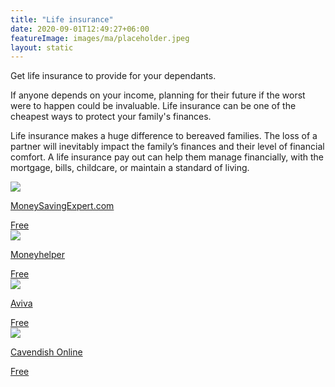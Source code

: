 ```yaml
---
title: "Life insurance"
date: 2020-09-01T12:49:27+06:00
featureImage: images/ma/placeholder.jpeg
layout: static
---
```


Get life insurance to provide for your dependants.

If anyone depends on your income, planning for their future if the worst were to happen could be invaluable. Life insurance can be one of the cheapest ways to protect your family's finances. 

Life insurance makes a huge difference to bereaved families. The loss of a partner will inevitably impact the family’s finances and their level of financial comfort. A life insurance pay out can help them manage financially, with the mortgage, bills, childcare, or maintain a standard of living.

<a class="ma-link" href="https://www.moneysavingexpert.com/insurance/cheap-life-insurance/#basics"><div class="ma-card"><div class="ma-icon"><img src ="/images/icon-check.png"/></div><div class="ma-name"><p>MoneySavingExpert.com</p></div><div class="ma-paid-text"><span>Free</span></div></div></a><a class="ma-link" href="https://www.moneyhelper.org.uk/en/everyday-money/insurance/what-is-life-insurance"><div class="ma-card"><div class="ma-icon"><img src ="/images/icon-check.png"/></div><div class="ma-name"><p>Moneyhelper</p></div><div class="ma-paid-text"><span>Free</span></div></div></a><a class="ma-link" href="https://www.aviva.co.uk/insurance/life-products/life-insurance/vulnerable-to-financial-shock/"><div class="ma-card"><div class="ma-icon"><img src ="/images/icon-check.png"/></div><div class="ma-name"><p>Aviva</p></div><div class="ma-paid-text"><span>Free</span></div></div></a><a class="ma-link" href="https://www.cavendishonline.co.uk/how-to-apply"><div class="ma-card"><div class="ma-icon"><img src ="/images/icon-check.png"/></div><div class="ma-name"><p>Cavendish Online</p></div><div class="ma-paid-text"><span>Free</span></div></div></a>  

<br/><br/>






